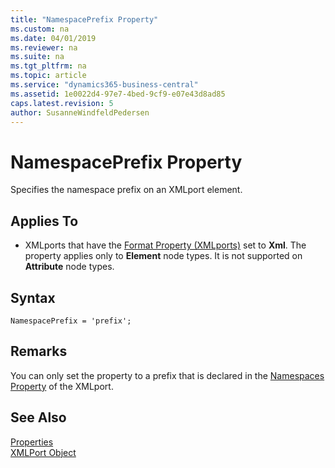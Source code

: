 ```yaml
---
title: "NamespacePrefix Property"
ms.custom: na
ms.date: 04/01/2019
ms.reviewer: na
ms.suite: na
ms.tgt_pltfrm: na
ms.topic: article
ms.service: "dynamics365-business-central"
ms.assetid: 1e0022d4-97e7-4bed-9cf9-e07e43d8ad85
caps.latest.revision: 5
author: SusanneWindfeldPedersen
---
```


 

# NamespacePrefix Property
Specifies the namespace prefix on an XMLport element.  
  
## Applies To  
  
-   XMLports that have the [Format Property (XMLports)](devenv-format-xmlports-property.md) set to **Xml**. The property applies only to **Element** node types. It is not supported on **Attribute** node types.  

## Syntax
```
NamespacePrefix = 'prefix';
```
 
## Remarks  
 You can only set the property to a prefix that is declared in the [Namespaces Property](devenv-namespaces-property.md) of the XMLport.  
<!--
 For more information about namespaces with XMLports, see [Using Namespaces with XMLports](../devenv-Using-Namespaces-with-XMLports.md). 

## See Also  
 [Designing XMLports](../devenv-Designing-XMLports.md)   
 [How to: Create XMLports](../devenv-How-to-Create-XMLports.md) -->

## See Also
 [Properties](devenv-properties.md)  
 [XMLPort Object](../devenv-xmlport-object.md)